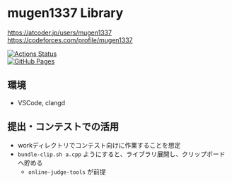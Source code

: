 # mugen1337 Library  

https://atcoder.jp/users/mugen1337  
https://codeforces.com/profile/mugen1337  

[![Actions Status](https://github.com/mugen1337/procon/workflows/verify/badge.svg)](https://github.com/mugen1337/procon/actions)  
[![GitHub Pages](https://img.shields.io/static/v1?label=GitHub+Pages&message=+&color=brightgreen&logo=github)](https://mugen1337.github.io/procon/)  

## 環境

- VSCode, clangd

## 提出・コンテストでの活用

- workディレクトリでコンテスト向けに作業することを想定
- `bundle-clip.sh a.cpp` ようにすると、ライブラリ展開し、クリップボードへ貯める
  - `online-judge-tools` が前提
